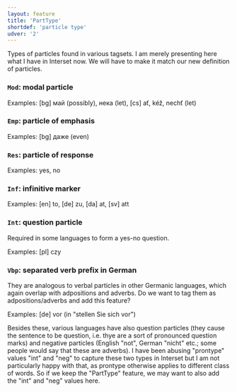 ```yaml
---
layout: feature
title: 'PartType'
shortdef: 'particle type'
udver: '2'
---
```


Types of particles found in various tagsets. I am merely presenting
here what I have in Interset now. We will have to make it match our
new definition of particles.

### <a name="Mod">`Mod`</a>: modal particle

Examples: [bg] май (possibly), нека (let), [cs] ať, kéž, nechť (let)

### <a name="Emp">`Emp`</a>: particle of emphasis

Examples: [bg] даже (even)

### <a name="Res">`Res`</a>: particle of response

Examples: yes, no

### <a name="Inf">`Inf`</a>: infinitive marker

Examples: [en] to, [de] zu, [da] at, [sv] att

### <a name="Int">`Int`</a>: question particle

Required in some languages to form a yes-no question.

Examples: [pl] czy

### <a name="Vbp">`Vbp`</a>: separated verb prefix in German

They are analogous to verbal particles in other Germanic languages,
which again overlap with adpositions and adverbs. Do we want to tag
them as adpositions/adverbs and add this feature?

Examples: [de] vor (in "stellen Sie sich vor")

Besides these, various languages have also question particles (they
cause the sentence to be question, i.e. thye are a sort of pronounced
question marks) and negative particles (English "not", German "nicht"
etc.; some people would say that these are adverbs). I have been
abusing "prontype" values "int" and "neg" to capture these two types
in Interset but I am not particularly happy with that, as prontype
otherwise applies to different class of words. So if we keep the
"PartType" feature, we may want to also add the "int" and "neg" values
here.
<!-- Interlanguage links updated Čt lis 12 09:43:04 CET 2020 -->

